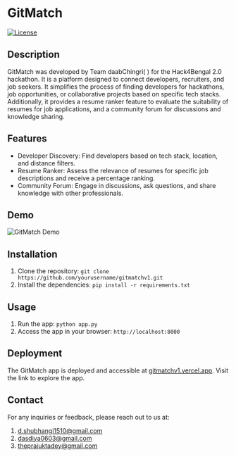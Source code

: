 # GitMatch

[![License](https://img.shields.io/badge/License-MIT-blue.svg)](https://opensource.org/licenses/MIT)

## Description

GitMatch was developed by Team daabChingri( ) for the Hack4Bengal 2.0 hackathon. It is a platform designed to connect developers, recruiters, and job seekers. It simplifies the process of finding developers for hackathons, job opportunities, or collaborative projects based on specific tech stacks. Additionally, it provides a resume ranker feature to evaluate the suitability of resumes for job applications, and a community forum for discussions and knowledge sharing.

## Features

- Developer Discovery: Find developers based on tech stack, location, and distance filters.
- Resume Ranker: Assess the relevance of resumes for specific job descriptions and receive a percentage ranking.
- Community Forum: Engage in discussions, ask questions, and share knowledge with other professionals.

## Demo

![GitMatch Demo](demo.gif)

## Installation

1. Clone the repository: `git clone https://github.com/yourusername/gitmatchv1.git`
2. Install the dependencies: `pip install -r requirements.txt`

## Usage

1. Run the app: `python app.py`
2. Access the app in your browser: `http://localhost:8000`

## Deployment

The GitMatch app is deployed and accessible at [gitmatchv1.vercel.app](https://gitmatchv1.vercel.app/). Visit the link to explore the app.

## Contact

For any inquiries or feedback, please reach out to us at:
1. [d.shubhangi1510@gmail.com](mailto:d.shubhangi1510@gmail.com)
2. [dasdiya0603@gmail.com](mailto:dasdiya0603@gmail.com)
3. [theprajuktadey@gmail.com](mailto:theprajuktadeygmail.com)
